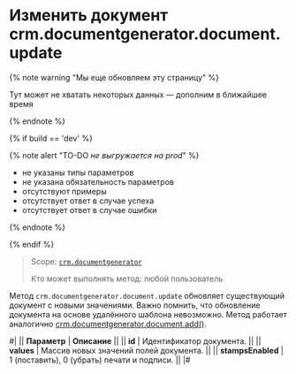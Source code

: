 # Изменить документ crm.documentgenerator.document.update

{% note warning "Мы еще обновляем эту страницу" %}

Тут может не хватать некоторых данных — дополним в ближайшее время

{% endnote %}

{% if build == 'dev' %}

{% note alert "TO-DO _не выгружается на prod_" %}

- не указаны типы параметров
- не указана обязательность параметров
- отсутствуют примеры
- отсутствует ответ в случае успеха
- отсутствует ответ в случае ошибки

{% endnote %}

{% endif %}

> Scope: [`crm.documentgenerator`](../../../scopes/permissions.md)
>
> Кто может выполнять метод: любой пользователь

Метод `crm.documentgenerator.document.update` обновляет существующий документ с новыми значениями. Важно помнить, что обновление документа на основе удалённого шаблона невозможно. Метод работает аналогично [crm.documentgenerator.document.add()](./crm-document-generator-document-add.md).

#|
|| **Параметр** | **Описание** ||
|| **id** | Идентификатор документа. ||
|| **values** | Массив новых значений полей документа. ||
|| **stampsEnabled** | 1 (поставить), 0 (убрать) печати и подписи. ||
|#